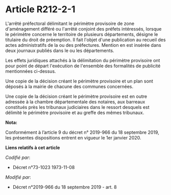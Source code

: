 # Article R212-2-1

L'arrêté préfectoral délimitant le périmètre provisoire de zone d'aménagement différé ou l'arrêté conjoint des préfets
intéressés, lorsque le périmètre concerne le territoire de plusieurs départements, désigne le titulaire du droit de
préemption. Il fait l'objet d'une publication au recueil des actes administratifs de la ou des préfectures. Mention en est
insérée dans deux journaux publiés dans le ou les départements. 

Les effets juridiques attachés à la délimitation du périmètre provisoire ont pour point de départ l'exécution de l'ensemble
des formalités de publicité mentionnées ci-dessus. 

Une copie de la décision créant le périmètre provisoire et un plan sont déposés à la mairie de chacune des communes
concernées. 

Une copie de la décision créant le périmètre provisoire est en outre adressée à la chambre départementale des notaires, aux
barreaux constitués près les   tribunaux judiciaires dans le ressort desquels est délimité le périmètre provisoire et au
greffe des mêmes tribunaux.

**Nota:**

Conformément à l’article 9 du décret n° 2019-966 du 18 septembre 2019, les présentes dispositions entrent en vigueur le 1er
janvier 2020.

**Liens relatifs à cet article**

_Codifié par_:

  - Décret n°73-1023 1973-11-08

_Modifié par_:

  - Décret n°2019-966 du 18 septembre 2019 - art. 8

